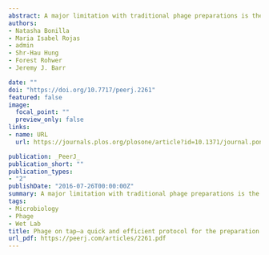 ```yaml
---
abstract: A major limitation with traditional phage preparations is the variability in titer, salts, and bacterial contaminants between successive propagations. Here we introduce the Phage On Tap (PoT) protocol for the quick and efficient preparation of homogenous bacteriophage (phage) stocks. This method produces homogenous, laboratory-scale, high titer (up to 1010–11 PFU·ml−1), endotoxin reduced phage banks that can be used to eliminate the variability between phage propagations and improve the molecular characterizations of phage. The method consists of five major parts, including phage propagation, phage clean up by 0.22 μm filtering and chloroform treatment, phage concentration by ultrafiltration, endotoxin removal, and the preparation and storage of phage banks for continuous laboratory use. From a starting liquid lysate of > 100 mL, the PoT protocol generated a clean, homogenous, laboratory phage bank with a phage recovery efficiency of 85% within just two days. In contrast, the traditional method took upwards of five days to produce a high titer, but lower volume phage stock with a recovery efficiency of only 4%. Phage banks can be further purified for the removal of bacterial endotoxins, reducing endotoxin concentrations by over 3,000-fold while maintaining phage titer. The PoT protocol focused on T-like phages, but is broadly applicable to a variety of phages that can be propagated to sufficient titer, producing homogenous, high titer phage banks that are applicable for molecular and cellular assays.
authors:
- Natasha Bonilla
- Maria Isabel Rojas
- admin
- Shr-Hau Hung
- Forest Rohwer
- Jeremy J. Barr

date: ""
doi: "https://doi.org/10.7717/peerj.2261"
featured: false
image:
  focal_point: ""
  preview_only: false
links:
- name: URL
  url: https://journals.plos.org/plosone/article?id=10.1371/journal.pone.0234127

publication: _PeerJ_
publication_short: ""
publication_types:
- "2"
publishDate: "2016-07-26T00:00:00Z"
summary: A major limitation with traditional phage preparations is the variability in titer, salts, and bacterial contaminants between successive propagations. Here we introduce the Phage On Tap (PoT) protocol for the quick and efficient preparation of homogenous bacteriophage (phage) stocks.
tags:
- Microbiology
- Phage
- Wet Lab
title: Phage on tap–a quick and efficient protocol for the preparation of bacteriophage laboratory stocks
url_pdf: https://peerj.com/articles/2261.pdf
---
```


